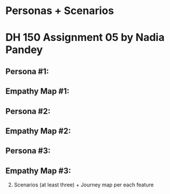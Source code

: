 # Personas + Scenarios 

# DH 150 Assignment 05 by Nadia Pandey

## Persona #1:

## Empathy Map #1:

## Persona #2:

## Empathy Map #2:

## Persona #3:

## Empathy Map #3:

2)	Scenarios (at least three) + Journey map per each feature
